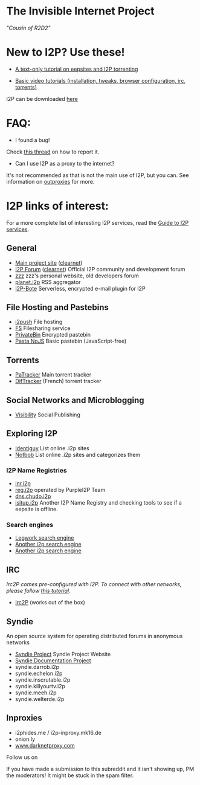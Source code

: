 # The Invisible Internet Project
*"Cousin of R2D2"*


# New to I2P? Use these!

* [A text-only tutorial on eepsites and I2P torrenting](https://rebuildingalexandria.wordpress.com/2012/02/21/secure-and-anonymous-file-sharing-using-torrents-on-the-i2p-network-library-nu-exiles-take-a-look/)

* [Basic video tutorials (installation, tweaks, browser configuration, irc, torrents)](https://www.youtube.com/user/i2ptutorials)

I2P can be downloaded [here](http://www.i2p2.de)

# FAQ:

* I found a bug!

Check [this thread](https://pay.reddit.com/r/i2p/comments/1bnhb3/official_report_bugs_here_thread/) on how to report it.

* Can I use I2P as a proxy to the internet?

It's not recommended as that is not the main use of I2P, but you can. See information on [outproxies](http://www.i2p2.de/faq.html#exit) for more.

# I2P links of interest:

For a more complete list of interesting I2P services, read the [Guide to I2P services](http://pastebin.com/xWzw10wW).

## General
* [Main project site](http://i2p-projekt.i2p) ([clearnet](https://geti2p.net/en/))
* [I2P Forum](http://i2pforum.i2p) ([clearnet](https://i2pforum.net/)) Official I2P community and development forum
* [zzz](http://zzz.i2p) zzz's personal website, old developers forum
* [planet.i2p](http://planet.i2p) RSS aggregator
* [I2P-Bote](http://bote.i2p) Serverless, encrypted e-mail plugin for I2P

## File Hosting and Pastebins
* [i2push](http://i2push.i2p) File hosting
* [FS](http://fs.i2p) Filesharing service
* [PrivateBin](http://paste.r4sas.i2p/) Encrypted pastebin
* [Pasta NoJS](http://pasta-nojs.i2p/) Basic pastebin (JavaScript-free)

## Torrents
* [PaTracker](http://tracker2.postman.i2p) Main torrent tracker
* [DifTracker](http://diftracker.i2p) (French) torrent tracker

## Social Networks and Microblogging
* [Visibility](http://visibility.i2p) Social Publishing

## Exploring I2P
* [Identiguy](http://identiguy.i2p) List online .i2p sites
* [Notbob](http://notbob.i2p) List online .i2p sites and categorizes them

### I2P Name Registries
* [inr.i2p](http://inr.i2p)
* [reg.i2p](http://reg.i2p) operated by PurpleI2P Team
* [dns.chudo.i2p](http://dns.chudo.i2p)
* [isitup.i2p](http://isitup.i2p) Another I2P Name Registry and checking tools to see if a eepsite is offline.

### Search engines
* [Legwork search engine](http://legwork.i2p)
* [Another i2p search engine](http://i2pyacy.bandura.i2p)
* [Another i2p search engine](http://yacy.idk.i2p)

## IRC
*Irc2P comes pre-configured with I2P. To connect with other networks, please follow [this tutorial](http://i.imgur.com/PxZLa.png).*

* [Irc2P](irc://127.0.0.1/6668/#i2p-chat) (works out of the box)

## Syndie
An open source system for operating distributed forums in anonymous networks

* [Syndie Project](http://syndie-project.i2p) Syndie Project Website
* [Syndie Documentation Project](http://fomjl7cori4juycw55kdlczpgzzhme6nox6zykokuiov6t5lxhvq.b32.i2p)
* syndie.darrob.i2p
* syndie.echelon.i2p
* syndie.inscrutable.i2p
* syndie.killyourtv.i2p
* syndie.meeh.i2p
* syndie.welterde.i2p

## Inproxies
* i2phides.me / i2p-inproxy.mk16.de
* onion.ly
* www.darknetproxy.com

Follow us on [](https://twitter.com/GetI2P)

If you have made a submission to this subreddit and it isn't showing up, PM the moderators! It might be stuck in the spam filter.
